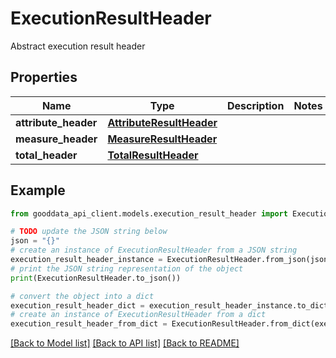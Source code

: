 # ExecutionResultHeader

Abstract execution result header

## Properties

Name | Type | Description | Notes
------------ | ------------- | ------------- | -------------
**attribute_header** | [**AttributeResultHeader**](AttributeResultHeader.md) |  | 
**measure_header** | [**MeasureResultHeader**](MeasureResultHeader.md) |  | 
**total_header** | [**TotalResultHeader**](TotalResultHeader.md) |  | 

## Example

```python
from gooddata_api_client.models.execution_result_header import ExecutionResultHeader

# TODO update the JSON string below
json = "{}"
# create an instance of ExecutionResultHeader from a JSON string
execution_result_header_instance = ExecutionResultHeader.from_json(json)
# print the JSON string representation of the object
print(ExecutionResultHeader.to_json())

# convert the object into a dict
execution_result_header_dict = execution_result_header_instance.to_dict()
# create an instance of ExecutionResultHeader from a dict
execution_result_header_from_dict = ExecutionResultHeader.from_dict(execution_result_header_dict)
```
[[Back to Model list]](../README.md#documentation-for-models) [[Back to API list]](../README.md#documentation-for-api-endpoints) [[Back to README]](../README.md)


